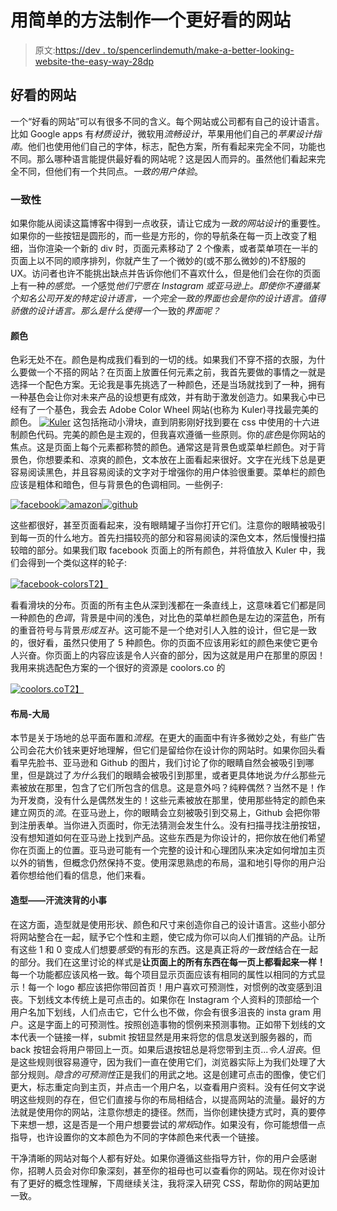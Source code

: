 # 用简单的方法制作一个更好看的网站

> 原文:[https://dev . to/spencerlindemuth/make-a-better-looking-website-the-easy-way-28dp](https://dev.to/spencerlindemuth/make-a-better-looking-website-the-easy-way-28dp)

## [](#good-looking-websites)好看的网站

一个“好看的网站”可以有很多不同的含义。每个网站或公司都有自己的设计语言。比如 Google apps 有*材质设计*，微软用*流畅设计*，苹果用他们自己的*苹果设计指南*。他们也使用他们自己的字体，标志，配色方案，所有看起来完全不同，功能也不同。那么哪种语言能提供最好看的网站呢？这是因人而异的。虽然他们看起来完全不同，但他们有一个共同点。*一致的用户体验*。

### [](#consistency)一致性

如果你能从阅读这篇博客中得到一点收获，请让它成为*一致的网站设计*的重要性。如果你的一些按钮是圆形的，而一些是方形的，你的导航条在每一页上改变了粗细，当你渲染一个新的 div 时，页面元素移动了 2 个像素，或者菜单项在一半的页面上以不同的顺序排列，你就产生了一个微妙的(或不那么微妙的)不舒服的 UX。访问者也许不能挑出缺点并告诉你他们不喜欢什么，但是他们会在你的页面上有一种*的感觉。一个*感觉*他们宁愿在 Instagram 或亚马逊上。即使你不遵循某个知名公司开发的特定设计语言，一个完全一致的界面也会是你的设计语言。值得骄傲的设计语言。那么是什么使得一个*一致的*界面呢？*

#### [](#%C2%A0%C2%A0color)颜色

色彩无处不在。颜色是构成我们看到的一切的线。如果我们不穿不搭的衣服，为什么要做一个不搭的网站？在页面上放置任何元素之前，我首先要做的事情之一就是选择一个配色方案。无论我是事先挑选了一种颜色，还是当场就找到了一种，拥有一种基色会让你对未来产品的设想更有成效，并有助于激发创造力。如果我心中已经有了一个基色，我会去 Adobe Color Wheel 网站(也称为 Kuler)寻找最完美的颜色。
[![Kuler](../Images/0a7b2da1194fedc752e31c388823d557.png)](https://res.cloudinary.com/practicaldev/image/fetch/s--zRltBxQK--/c_limit%2Cf_auto%2Cfl_progressive%2Cq_auto%2Cw_880/https://imgur.com/1Kl4qNn.jpg) 
这包括拖动小滑块，直到阴影刚好找到要在 css 中使用的十六进制颜色代码。完美的颜色是主观的，但我喜欢遵循一些原则。你的*底色*是你网站的焦点。这是页面上每个元素都称赞的颜色。通常这是背景色或菜单栏颜色。对于背景色，你想要柔和、凉爽的颜色，文本放在上面看起来很好。文字在光线下总是更容易阅读黑色，并且容易阅读的文字对于增强你的用户体验很重要。菜单栏的颜色应该是粗体和暗色，但与背景色的色调相同。一些例子:

[![facebook](../Images/879f79def027454397d102ecb23cab93.png)](https://res.cloudinary.com/practicaldev/image/fetch/s--rvF4p1nv--/c_limit%2Cf_auto%2Cfl_progressive%2Cq_auto%2Cw_880/https://imgur.com/r5GGj6M.jpg)[![amazon](../Images/5b6f6c3cf3aaafac6c391c38b9525df8.png)](https://res.cloudinary.com/practicaldev/image/fetch/s--NxOx2VdQ--/c_limit%2Cf_auto%2Cfl_progressive%2Cq_auto%2Cw_880/https://imgur.com/FgDEsFT.jpg)[![github](../Images/7bcc4c662faa94525ffe1793af979084.png)](https://res.cloudinary.com/practicaldev/image/fetch/s--K1O9vCVg--/c_limit%2Cf_auto%2Cfl_progressive%2Cq_auto%2Cw_880/https://imgur.com/37JIUdF.jpg)

这些都很好，甚至页面看起来，没有眼睛罐子当你打开它们。注意你的眼睛被吸引到每一页的什么地方。首先扫描较亮的部分和容易阅读的深色文本，然后慢慢扫描较暗的部分。如果我们取 facebook 页面上的所有颜色，并将值放入 Kuler 中，我们会得到一个类似这样的轮子:

[![facebook-colors](../Images/3af7e3061ec3b0b1180097912a6d6c62.png)T2】](https://res.cloudinary.com/practicaldev/image/fetch/s--Z3mKsQf4--/c_limit%2Cf_auto%2Cfl_progressive%2Cq_auto%2Cw_880/https://imgur.com/xYCQE4H.jpg)

看看滑块的分布。页面的所有主色从深到浅都在一条直线上，这意味着它们都是同一种颜色的*色调*，背景是中间的浅色，对比色的菜单栏颜色是左边的深蓝色，所有的重音符号与背景*形成互补*。这可能不是一个绝对引人入胜的设计，但它是一致的，很好看，虽然只使用了 5 种颜色。你的页面不应该用彩虹的颜色来使它更令人兴奋。你页面上的内容应该是令人兴奋的部分，因为这就是用户在那里的原因！我用来挑选配色方案的一个很好的资源是 coolors.co 的

[![coolors.co](../Images/ed12375d2c430bb87a1a40a99901f15a.png)T2】](https://i.giphy.com/media/RMwTx1CUkbY22vKluD/giphy.gif)

#### [](#%C2%A0%C2%A0layouts-the-bigger-picture)布局-大局

本节是关于场地的总平面布置和*流程*。在更大的画面中有许多微妙之处，有些广告公司会花大价钱来更好地理解，但它们是留给你在设计你的网站时。如果你回头看看早先脸书、亚马逊和 Github 的图片，我们讨论了你的眼睛自然会被吸引到哪里，但是跳过了*为什么*我们的眼睛会被吸引到那里，或者更具体地说*为什么*那些元素被放在那里，包含了它们所包含的信息。这是意外吗？纯粹偶然？当然不是！作为开发商，没有什么是偶然发生的！这些元素被放在那里，使用那些特定的颜色来建立网页的*流*。在亚马逊上，你的眼睛会立刻被吸引到交易上，Github 会把你带到注册表单。当你进入页面时，你无法猜测会发生什么。没有扫描寻找注册按钮，没有想知道如何在亚马逊上找到产品。这些东西是为你设计的，把你放在他们希望你在页面上的位置。亚马逊可能有一个完整的设计和心理团队来决定如何增加主页以外的销售，但概念仍然保持不变。使用深思熟虑的布局，温和地引导你的用户沿着你想给他们看的信息，他们来看。

#### [](#%C2%A0%C2%A0styling-sweat-the-small-stuff)造型——汗流浃背的小事

在这方面，造型就是使用形状、颜色和尺寸来创造你自己的设计语言。这些小部分将网站整合在一起，赋予它个性和主题，使它成为你可以向人们推销的产品。让所有这些 1 和 0 变成人们想要*感受*的有形的东西。这是真正将*的一致性*结合在一起的部分。我们在这里讨论的样式是**让页面上的所有东西在每一页上都看起来一样！**
每一个功能都应该风格一致。每个项目显示页面应该有相同的属性以相同的方式显示！每一个 logo 都应该把你带回首页！用户喜欢可预测性，对惯例的改变感到沮丧。下划线文本传统上是可点击的。如果你在 Instagram 个人资料的顶部给一个用户名加下划线，人们点击它，它什么也不做，你会有很多沮丧的 insta gram 用户。这是字面上的可预测性。按照创造事物的惯例来预测事物。正如带下划线的文本代表一个链接一样，submit 按钮显然是用来将您的信息发送到服务器的，而 back 按钮会将用户带回上一页。如果后退按钮总是将您带到主页...*令人沮丧*。但是这些规则很容易遵守，因为我们一直在使用它们，浏览器实际上为我们处理了大部分规则。*隐含的可预测性*正是我们的用武之地。这是创建可点击的图像，使它们更大，标志重定向到主页，并点击一个用户名，以查看用户资料。没有任何文字说明这些规则的存在，但它们直接与你的布局相结合，以提高网站的流量。最好的方法就是使用你的网站，注意你想走的捷径。然而，当你创建快捷方式时，真的要停下来想一想，这是否是一个用户想要尝试的*常规*动作。如果没有，你可能想借一点指导，也许设置你的文本颜色为不同的字体颜色来代表一个链接。

干净清晰的网站对每个人都有好处。如果你遵循这些指导方针，你的用户会感谢你，招聘人员会对你印象深刻，甚至你的祖母也可以查看你的网站。现在你对设计有了更好的概念性理解，下周继续关注，我将深入研究 CSS，帮助你的网站更加一致。